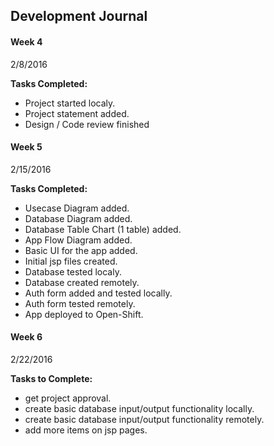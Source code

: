 ## Development Journal

#### Week 4
2/8/2016

**Tasks Completed:**
- Project started localy.
- Project statement added.
- Design / Code review finished

#### Week 5
2/15/2016

**Tasks Completed:**
- Usecase Diagram added.
- Database Diagram added.
- Database Table Chart (1 table) added.
- App Flow Diagram added.
- Basic UI for the app added.
- Initial jsp files created.
- Database tested localy.
- Database created remotely.
- Auth form added and tested locally.
- Auth form tested remotely.
- App deployed to Open-Shift.

#### Week 6
2/22/2016

**Tasks to Complete:**
- get project approval.
- create basic database input/output functionality locally.
- create basic database input/output functionality remotely.
- add more items on jsp pages.
